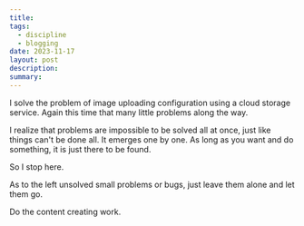 ```yaml
---
title: 
tags: 
  - discipline
  - blogging
date: 2023-11-17
layout: post
description: 
summary:
---
```


I solve the problem of image uploading configuration using a cloud storage service. Again this time that many little problems along the way. 

I realize that problems are impossible to be solved all at once, just like things can't be done all.  It emerges one by one. As long as you want and do something, it is just there to be found. 

So I stop here. 

As to the left unsolved small problems or bugs, just leave them alone and let them go. 

Do the content creating work.
